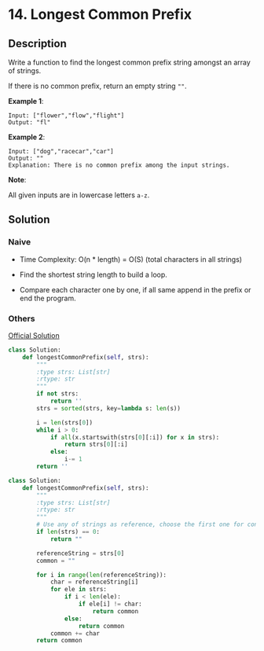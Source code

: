 # 14. Longest Common Prefix

## Description

Write a function to find the longest common prefix string amongst an array of strings.

If there is no common prefix, return an empty string `""`.

**Example 1**:

```
Input: ["flower","flow","flight"]
Output: "fl"
```

**Example 2**:

```
Input: ["dog","racecar","car"]
Output: ""
Explanation: There is no common prefix among the input strings.
```

**Note**:

All given inputs are in lowercase letters `a-z`.

## Solution

### Naive

* Time Complexity: O(n * length) = O(S) (total characters in all strings)

* Find the shortest string length to build a loop.
* Compare each character one by one, if all same append in the prefix or end the program.

### Others

[Official Solution](https://leetcode.com/problems/longest-common-prefix/solution/)

```python
class Solution:
    def longestCommonPrefix(self, strs):
        """
        :type strs: List[str]
        :rtype: str
        """
        if not strs:
            return ''
        strs = sorted(strs, key=lambda s: len(s))

        i = len(strs[0])
        while i > 0:
            if all(x.startswith(strs[0][:i]) for x in strs):
                return strs[0][:i]
            else:
                i-= 1
        return ''
```

```python
class Solution:
    def longestCommonPrefix(self, strs):
        """
        :type strs: List[str]
        :rtype: str
        """
        # Use any of strings as reference, choose the first one for convenience
        if len(strs) == 0:
            return ""

        referenceString = strs[0]
        common = ""

        for i in range(len(referenceString)):
            char = referenceString[i]
            for ele in strs:
                if i < len(ele):
                    if ele[i] != char:
                        return common
                else:
                    return common
            common += char
        return common
```
